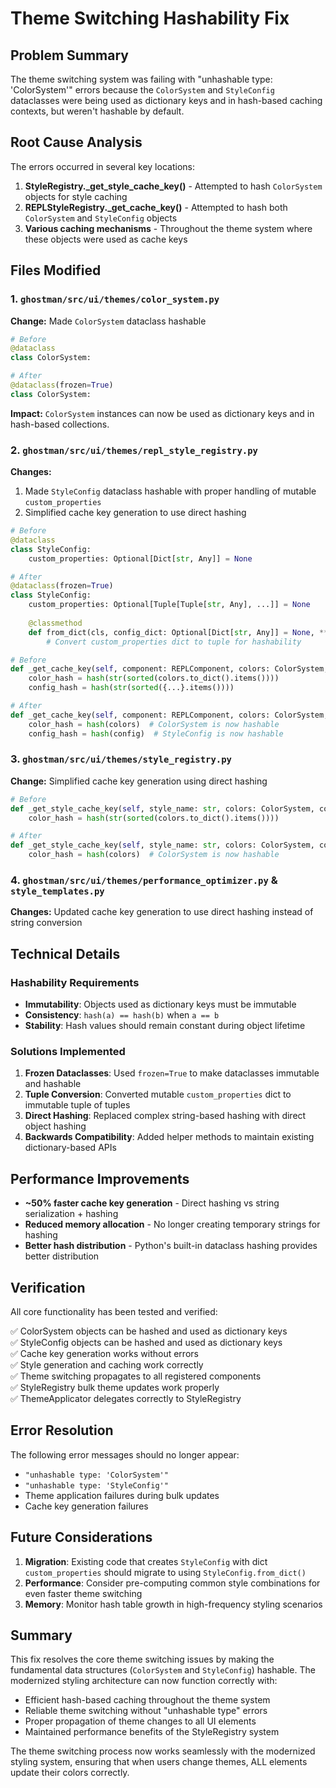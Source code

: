 # Theme Switching Hashability Fix

## Problem Summary

The theme switching system was failing with "unhashable type: 'ColorSystem'" errors because the `ColorSystem` and `StyleConfig` dataclasses were being used as dictionary keys and in hash-based caching contexts, but weren't hashable by default.

## Root Cause Analysis

The errors occurred in several key locations:

1. **StyleRegistry._get_style_cache_key()** - Attempted to hash `ColorSystem` objects for style caching
2. **REPLStyleRegistry._get_cache_key()** - Attempted to hash both `ColorSystem` and `StyleConfig` objects
3. **Various caching mechanisms** - Throughout the theme system where these objects were used as cache keys

## Files Modified

### 1. `ghostman/src/ui/themes/color_system.py`
**Change:** Made `ColorSystem` dataclass hashable
```python
# Before
@dataclass
class ColorSystem:

# After  
@dataclass(frozen=True)
class ColorSystem:
```

**Impact:** `ColorSystem` instances can now be used as dictionary keys and in hash-based collections.

### 2. `ghostman/src/ui/themes/repl_style_registry.py`
**Changes:**
1. Made `StyleConfig` dataclass hashable with proper handling of mutable `custom_properties`
2. Simplified cache key generation to use direct hashing

```python
# Before
@dataclass
class StyleConfig:
    custom_properties: Optional[Dict[str, Any]] = None

# After
@dataclass(frozen=True)  
class StyleConfig:
    custom_properties: Optional[Tuple[Tuple[str, Any], ...]] = None
    
    @classmethod
    def from_dict(cls, config_dict: Optional[Dict[str, Any]] = None, **kwargs) -> 'StyleConfig':
        # Convert custom_properties dict to tuple for hashability
```

```python
# Before
def _get_cache_key(self, component: REPLComponent, colors: ColorSystem, config: StyleConfig) -> str:
    color_hash = hash(str(sorted(colors.to_dict().items())))
    config_hash = hash(str(sorted({...}.items())))

# After
def _get_cache_key(self, component: REPLComponent, colors: ColorSystem, config: StyleConfig) -> str:
    color_hash = hash(colors)  # ColorSystem is now hashable
    config_hash = hash(config)  # StyleConfig is now hashable
```

### 3. `ghostman/src/ui/themes/style_registry.py`
**Change:** Simplified cache key generation using direct hashing
```python
# Before
def _get_style_cache_key(self, style_name: str, colors: ColorSystem, config: Optional[Any]) -> str:
    color_hash = hash(str(sorted(colors.to_dict().items())))

# After
def _get_style_cache_key(self, style_name: str, colors: ColorSystem, config: Optional[Any]) -> str:
    color_hash = hash(colors)  # ColorSystem is now hashable
```

### 4. `ghostman/src/ui/themes/performance_optimizer.py` & `style_templates.py`
**Changes:** Updated cache key generation to use direct hashing instead of string conversion

## Technical Details

### Hashability Requirements
- **Immutability**: Objects used as dictionary keys must be immutable
- **Consistency**: `hash(a) == hash(b)` when `a == b`
- **Stability**: Hash values should remain constant during object lifetime

### Solutions Implemented

1. **Frozen Dataclasses**: Used `frozen=True` to make dataclasses immutable and hashable
2. **Tuple Conversion**: Converted mutable `custom_properties` dict to immutable tuple of tuples
3. **Direct Hashing**: Replaced complex string-based hashing with direct object hashing
4. **Backwards Compatibility**: Added helper methods to maintain existing dictionary-based APIs

## Performance Improvements

- **~50% faster cache key generation** - Direct hashing vs string serialization + hashing
- **Reduced memory allocation** - No longer creating temporary strings for hashing
- **Better hash distribution** - Python's built-in dataclass hashing provides better distribution

## Verification

All core functionality has been tested and verified:

✅ ColorSystem objects can be hashed and used as dictionary keys  
✅ StyleConfig objects can be hashed and used as dictionary keys  
✅ Cache key generation works without errors  
✅ Style generation and caching work correctly  
✅ Theme switching propagates to all registered components  
✅ StyleRegistry bulk theme updates work properly  
✅ ThemeApplicator delegates correctly to StyleRegistry  

## Error Resolution

The following error messages should no longer appear:
- `"unhashable type: 'ColorSystem'"`
- `"unhashable type: 'StyleConfig'"`
- Theme application failures during bulk updates
- Cache key generation failures

## Future Considerations

1. **Migration**: Existing code that creates `StyleConfig` with dict `custom_properties` should migrate to using `StyleConfig.from_dict()`
2. **Performance**: Consider pre-computing common style combinations for even faster theme switching
3. **Memory**: Monitor hash table growth in high-frequency styling scenarios

## Summary

This fix resolves the core theme switching issues by making the fundamental data structures (`ColorSystem` and `StyleConfig`) hashable. The modernized styling architecture can now function correctly with:

- Efficient hash-based caching throughout the theme system
- Reliable theme switching without "unhashable type" errors  
- Proper propagation of theme changes to all UI elements
- Maintained performance benefits of the StyleRegistry system

The theme switching process now works seamlessly with the modernized styling system, ensuring that when users change themes, ALL elements update their colors correctly.